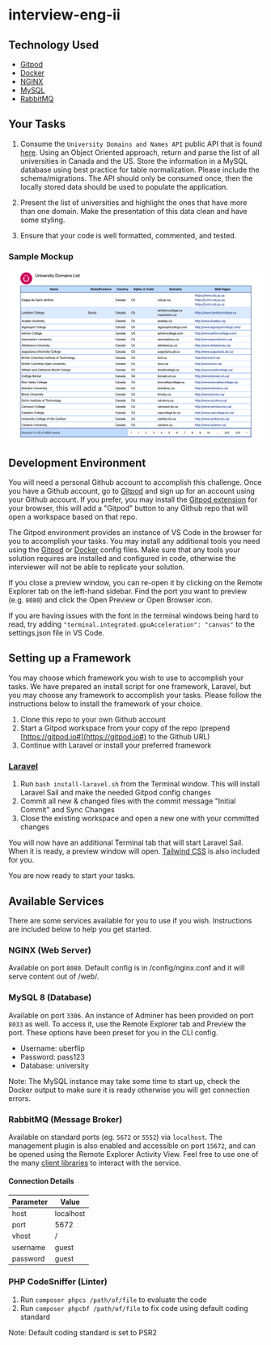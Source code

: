 # interview-eng-ii

## Technology Used

- [Gitpod](https://gitpod.io)
- [Docker](https://docker.com)
- [NGINX](https://nginx.org)
- [MySQL](https://dev.mysql.com/doc/refman/8.0/en/)
- [RabbitMQ](https://www.rabbitmq.com/)

## Your Tasks

1. Consume the `University Domains and Names API` public API that is found [here](https://github.com/Hipo/university-domains-list-api).  Using an Object Oriented approach, return and parse the list of all universities in Canada and the US.  Store the information in a MySQL database using best practice for table normalization. Please include the schema/migrations.  The API should only be consumed once, then the locally stored data should be used to populate the application.

2. Present the list of universities and highlight the ones that have more than one domain.  Make the presentation of this data clean and have some styling.

3. Ensure that your code is well formatted, commented, and tested.

### Sample Mockup

![Mockup](mockup.png)

## Development Environment

You will need a personal Github account to accomplish this challenge.  Once you have a Github account, go to [Gitpod](https://gitpod.io) and sign up for an account using your Github account.  If you prefer, you may install the [Gitpod extension](https://www.gitpod.io/docs/browser-extension) for your browser, this will add a "Gitpod" button to any Github repo that will open a workspace based on that repo.

The Gitpod environment provides an instance of VS Code in the browser for you to accomplish your tasks.  You may install any additional tools you need using the [Gitpod](https://www.gitpod.io/docs/getting-started) or [Docker](https://docs.docker.com/compose/) config files.  Make sure that any tools your solution requires are installed and configured in code, otherwise the interviewer will not be able to replicate your solution.

If you close a preview window, you can re-open it by clicking on the Remote Explorer tab on the left-hand sidebar.  Find the port you want to preview (e.g. `8080`) and click the Open Preview or Open Browser icon.

If you are having issues with the font in the terminal windows being hard to read, try adding `"terminal.integrated.gpuAcceleration": "canvas"` to the settings.json file in VS Code.

## Setting up a Framework

You may choose which framework you wish to use to accomplish your tasks.  We have prepared an install script for one framework, Laravel, but you may choose any framework to accomplish your tasks.  Please follow the instructions below to install the framework of your choice.

1. Clone this repo to your own Github account
2. Start a Gitpod workspace from your copy of the repo (prepend [https://gitpod.io#](https://gitpod.io#) to the Github URL)
3. Continue with Laravel or install your preferred framework

### [Laravel](https://laravel.com)

1. Run `bash install-laravel.sh` from the Terminal window.  This will install Laravel Sail and make the needed Gitpod config changes
2. Commit all new & changed files with the commit message "Initial Commit" and Sync Changes
3. Close the existing workspace and open a new one with your committed changes

You will now have an additional Terminal tab that will start Laravel Sail.  When it is ready, a preview window will open.  [Tailwind CSS](https://laravel.com/docs/8.x/mix#tailwindcss) is also included for you.

You are now ready to start your tasks.

## Available Services

There are some services available for you to use if you wish. Instructions are included below to help you get started.

### NGINX (Web Server)

Available on port `8080`.  Default config is in /config/nginx.conf and it will serve content out of /web/.

### MySQL 8 (Database)

Available on port `3306`.  An instance of Adminer has been provided on port `8033` as well.  To access it, use the Remote Explorer tab and Preview the port.  These options have been preset for you in the CLI config.

- Username: uberflip
- Password: pass123
- Database: university

Note: The MySQL instance may take some time to start up, check the Docker output to make sure it is ready otherwise you will get connection errors.

### RabbitMQ (Message Broker)

Available on standard ports (eg. `5672` or `5552`) via `localhost`. The management plugin is also enabled and accessible on port `15672`, and can be opened using the Remote Explorer Activity View. Feel free to use one of the many [client libraries](https://www.rabbitmq.com/devtools.html) to interact with the service.

#### Connection Details

| Parameter | Value     |
| ----------| --------- |
| host      | localhost |
| port      | 5672      |
| vhost     | /         |
| username  | guest     |
| password  | guest     |

### PHP CodeSniffer (Linter)

1. Run `composer phpcs /path/of/file` to evaluate the code
2. Run `composer phpcbf /path/of/file` to fix code using default coding standard

Note: Default coding standard is set to PSR2